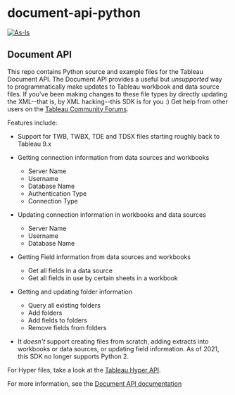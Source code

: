 # document-api-python
[![As-Is](https://img.shields.io/badge/Support%20Level-As--Is-e8762c.svg)](https://www.tableau.com/support-levels-it-and-developer-tools)


Document API
---------------
This repo contains Python source and example files for the Tableau Document API. 
The Document API provides a useful but *unsupported* way to programmatically make updates to Tableau workbook and data source files. If you've been making changes to these file types by directly updating the XML--that is, by XML hacking--this SDK is for you :) Get help from other users on the [Tableau Community Forums](https://community.tableau.com/s/topic/0TO4T000000SF3sWAG/document-api).

Features include:
- Support for TWB, TWBX, TDE and TDSX files starting roughly back to Tableau 9.x
- Getting connection information from data sources and workbooks
  - Server Name
  - Username
  - Database Name
  - Authentication Type
  - Connection Type
- Updating connection information in workbooks and data sources
  - Server Name
  - Username
  - Database Name
- Getting Field information from data sources and workbooks
  - Get all fields in a data source
  - Get all fields in use by certain sheets in a workbook
- Getting and updating folder information
  - Query all existing folders
  - Add folders
  - Add fields to folders
  - Remove fields from folders

- It *doesn't* support creating files from scratch, adding extracts into workbooks or data sources, or updating field information. As of 2021, this SDK no longer supports Python 2.

For Hyper files, take a look at the [Tableau Hyper API](https://help.tableau.com/current/api/hyper_api/en-us/index.html).

For more information, see the [Document API documentation](https://tableau.github.io/document-api-python)

